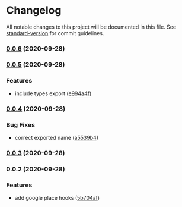 # Changelog

All notable changes to this project will be documented in this file. See [standard-version](https://github.com/conventional-changelog/standard-version) for commit guidelines.

### [0.0.6](https://github.com/evanrs/use-google-places/compare/v0.0.5...v0.0.6) (2020-09-28)

### [0.0.5](https://github.com/evanrs/use-google-places/compare/v0.0.4...v0.0.5) (2020-09-28)


### Features

* include types export ([e994a4f](https://github.com/evanrs/use-google-places/commit/e994a4f56ae5c4cb25f9aec23340fdcdb0249030))

### [0.0.4](https://github.com/evanrs/use-google-places/compare/v0.0.3...v0.0.4) (2020-09-28)


### Bug Fixes

* correct exported name ([a5539b4](https://github.com/evanrs/use-google-places/commit/a5539b47cf26e28f4e3d3430a812a2c54c6aaca3))

### [0.0.3](https://github.com/evanrs/use-google-places/compare/v0.0.2...v0.0.3) (2020-09-28)

### 0.0.2 (2020-09-28)


### Features

* add google place hooks ([5b704af](https://github.com/evanrs/use-google-places/commit/5b704afab25de051c0889accd8380ff65ce145f2))
